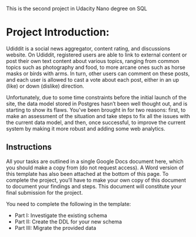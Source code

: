 This is the second project in Udacity Nano degree on SQL

# Project Introduction: 

Udiddit is a social news aggregator, content rating, and discussions website. On Udiddit, registered users are able to link to external content or post their own text 
content about various topics, ranging from common topics such as photography and food, to more arcane ones such as horse masks or birds with arms. 
In turn, other users can comment on these posts, and each user is allowed to cast a vote about each post, either in an up (like) or down (dislike) direction.

Unfortunately, due to some time constraints before the initial launch of the site, the data model stored in Postgres hasn’t been well thought out, and is starting 
to show its flaws. 
You’ve been brought in for two reasons: first, to make an assessment of the situation and take steps to fix all the issues with the current data model,
and then, once successful, to improve the current system by making it more robust and adding some web analytics.

## Instructions
All your tasks are outlined in a single Google Docs document here, which you should make a copy from (do not request access). A Word version of this template has also 
been attached at the bottom of this page. To complete the project, you’ll have to make your own copy of this document to document your findings and steps. 
This document will constitute your final submission for the project.

You need to complete the following in the template:

- Part I: Investigate the existing schema
- Part II: Create the DDL for your new schema
- Part III: Migrate the provided data
